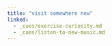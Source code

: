 ```yaml
---
title: "visit somewhere new"
linked:
  - _cues/exercise-curiosity.md
  - _cues/listen-to-new-music.md
---
```

